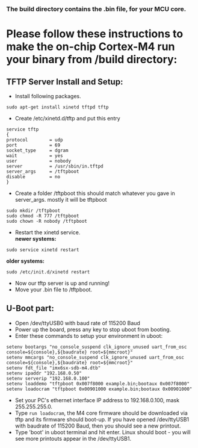 ### The build directory contains the .bin file, for your MCU core.
# Please follow these instructions to make the on-chip Cortex-M4 run your binary from /build directory:

## TFTP Server Install and Setup:

- Install following packages.
```
sudo apt-get install xinetd tftpd tftp
```
- Create /etc/xinetd.d/tftp and put this entry
```
service tftp
{
protocol        = udp
port            = 69
socket_type     = dgram
wait            = yes
user            = nobody
server          = /usr/sbin/in.tftpd
server_args     = /tftpboot
disable         = no
}
```
- Create a folder /tftpboot this should match whatever you gave in server_args. mostly it will be tftpboot
```
sudo mkdir /tftpboot
sudo chmod -R 777 /tftpboot
sudo chown -R nobody /tftpboot
```
- Restart the xinetd service.  
**newer systems:**
```
sudo service xinetd restart
```  
**older systems:**
```
sudo /etc/init.d/xinetd restart
```
- Now our tftp server is up and running!
- Move your .bin file to /tftpboot. 

## U-Boot part:

- Open /dev/ttyUSB0 with baud rate of 115200 Baud
- Power up the board, press any key to stop uboot from booting.
- Enter these commands to setup your environment in uboot:
```
setenv bootargs "no_console_suspend clk_ignore_unused uart_from_osc console=${console},${baudrate} root=${mmcroot}"
setenv mmcargs "no_console_suspend clk_ignore_unused uart_from_osc console=${console},${baudrate} root=${mmcroot}"
setenv fdt_file "imx6sx-sdb-m4.dtb"
setenv ipaddr "192.168.0.50"
setenv serverip "192.168.0.100"
setenv loaddemo "tftpboot 0x007f8000 example.bin;bootaux 0x007f8000"
setenv loadocram "tftpboot 0x00901000 example.bin;bootaux 0x00901000"
```
- Set your PC's ethernet interface IP address to 192.168.0.100, mask 255.255.255.0.
- Type ```run loadocram```, the M4 core firmware should be downloaded via tftp and its firmware should boot-up. If you have opened /dev/ttyUSB1 with baudrate of 115200 Baud, then you should see a new printout.
- Type 'boot' in uboot terminal and hit enter. Linux should boot - you will see more printouts appear in the /dev/ttyUSB1.
